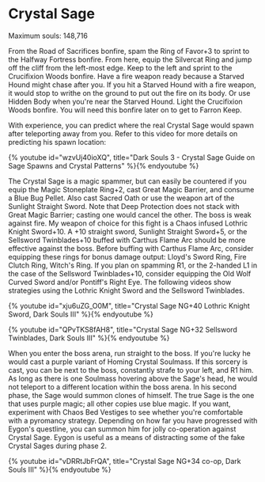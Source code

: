 # Crystal Sage

Maximum souls: 148,716

From the Road of Sacrifices bonfire, spam the Ring of Favor+3 to sprint to the
Halfway Fortress bonfire. From here, equip the Silvercat Ring and jump off the
cliff from the left-most edge. Keep to the left and sprint to the Crucifixion
Woods bonfire. Have a fire weapon ready because a Starved Hound might chase
after you. If you hit a Starved Hound with a fire weapon, it would stop to
writhe on the ground to put out the fire on its body. Or use Hidden Body when
you're near the Starved Hound. Light the Crucifixion Woods bonfire. You will
need this bonfire later on to get to Farron Keep.

With experience, you can predict where the real Crystal Sage would spawn after
teleporting away from you. Refer to this video for more details on predicting
his spawn location:

{% youtube id="wzvUj40ioXQ", title="Dark Souls 3 - Crystal Sage Guide on Sage Spawns and Crystal Patterns" %}{% endyoutube %}

The Crystal Sage is a magic spammer, but can easily be countered if you equip
the Magic Stoneplate Ring+2, cast Great Magic Barrier, and consume a Blue Bug
Pellet. Also cast Sacred Oath or use the weapon art of the Sunlight Straight
Sword. Note that Deep Protection does not stack with Great Magic Barrier;
casting one would cancel the other. The boss is weak against fire. My weapon of
choice for this fight is a Chaos infused Lothric Knight Sword+10. A +10 straight
sword, Sunlight Straight Sword+5, or the Sellsword Twinblades+10 buffed with
Carthus Flame Arc should be more effective against the boss. Before buffing with
Carthus Flame Arc, consider equipping these rings for bonus damage output:
Lloyd's Sword Ring, Fire Clutch Ring, Witch's Ring. If you plan on spamming R1,
or the 2-handed L1 in the case of the Sellsword Twinblades+10, consider
equipping the Old Wolf Curved Sword and/or Pontiff's Right Eye. The following
videos show strategies using the Lothric Knight Sword and the Sellsword
Twinblades.

{% youtube id="xju6uZG_O0M", title="Crystal Sage NG+40 Lothric Knight Sword, Dark Souls III" %}{% endyoutube %}

{% youtube id="QPvTKS8fAH8", title="Crystal Sage NG+32 Sellsword Twinblades, Dark Souls III" %}{% endyoutube %}

When you enter the boss arena, run straight to the boss. If you're lucky he
would cast a purple variant of Homing Crystal Soulmass. If this sorcery is cast,
you can be next to the boss, constantly strafe to your left, and R1 him. As long
as there is one Soulmass hovering above the Sage's head, he would not teleport
to a different location within the boss arena. In his second phase, the Sage
would summon clones of himself. The true Sage is the one that uses purple magic;
all other copies use blue magic. If you want, experiment with Chaos Bed Vestiges
to see whether you're comfortable with a pyromancy strategy. Depending on how
far you have progressed with Eygon's questline, you can summon him for jolly
co-operation against Crystal Sage. Eygon is useful as a means of distracting
some of the fake Crystal Sages during phase 2.

{% youtube id="vDRRtJbFrQA", title="Crystal Sage NG+34 co-op, Dark Souls III" %}{% endyoutube %}
